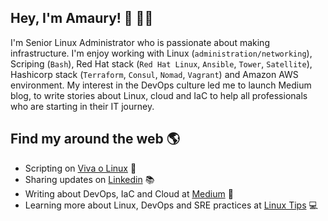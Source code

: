 ## Hey, I'm Amaury! 🐧 👨‍💻

I'm Senior Linux Administrator who is passionate about making infrastructure. I'm enjoy working with Linux (```administration/networking```), Scriping (```Bash```), Red Hat stack (```Red Hat Linux```, ```Ansible```, ```Tower```, ```Satellite```), Hashicorp stack (```Terraform```, ```Consul```, ```Nomad```, ```Vagrant```) and Amazon AWS environment. My interest in the DevOps culture led me to launch Medium blog, to write stories about Linux, cloud and IaC to help all professionals who are starting in their IT journey.

## Find my around the web 🌎

- Scripting on [Viva o Linux](https://www.vivaolinux.com.br/~amaurybsouza/scripts/) 🐧
- Sharing updates on [Linkedin](https://www.linkedin.com/in/amaurybsouza/) 📚
- Writing about DevOps, IaC and Cloud at [Medium](https://amaurybsouza.medium.com/) 🚀
- Learning more about Linux, DevOps and SRE practices at [Linux Tips](https://www.youtube.com/user/linuxtipscanal) 💻
